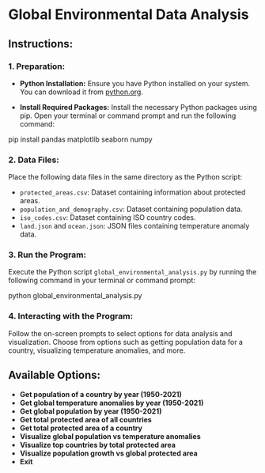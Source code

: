 # Global Environmental Data Analysis

## Instructions:

### 1. Preparation:

- **Python Installation:** Ensure you have Python installed on your system. You can download it from [python.org](https://www.python.org/downloads/).

- **Install Required Packages:** Install the necessary Python packages using pip. Open your terminal or command prompt and run the following command:

pip install pandas matplotlib seaborn numpy


### 2. Data Files:

Place the following data files in the same directory as the Python script:

- `protected_areas.csv`: Dataset containing information about protected areas.
- `population_and_demography.csv`: Dataset containing population data.
- `iso_codes.csv`: Dataset containing ISO country codes.
- `land.json` and `ocean.json`: JSON files containing temperature anomaly data.

### 3. Run the Program:

Execute the Python script `global_environmental_analysis.py` by running the following command in your terminal or command prompt:

python global_environmental_analysis.py

### 4. Interacting with the Program:

Follow the on-screen prompts to select options for data analysis and visualization. Choose from options such as getting population data for a country, visualizing temperature anomalies, and more.

## Available Options:

- **Get population of a country by year (1950-2021)**
- **Get global temperature anomalies by year (1950-2021)**
- **Get global population by year (1950-2021)**
- **Get total protected area of all countries**
- **Get total protected area of a country**
- **Visualize global population vs temperature anomalies**
- **Visualize top countries by total protected area**
- **Visualize population growth vs global protected area**
- **Exit**
